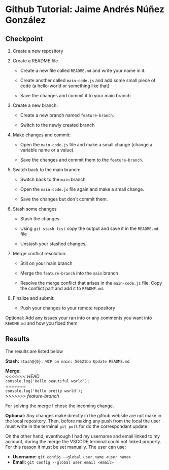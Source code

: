# Github Tutorial: Jaime Andrés Núñez González

## Checkpoint
1. Create a new repository 

2. Create a README file 

    - Create a new file called `README.md` and write your name in it. 

    - Create another called `main-code.js` and add some small piece of code (a hello-world or something like that) 

    - Save the changes and commit it to your main branch 

3. Create a new branch: 

    - Create a new branch named `feature-branch`. 

    - Switch to the newly created branch 

4. Make changes and commit: 

    - Open the `main-code.js` file and make a small change (change a variable name or a value). 

    - Save the changes and commit them to the `feature-branch`. 

5. Switch back to the main branch: 

    - Switch back to the `main` branch 

    - Open the `main-code.js` file again and make a small change. 

    - Save the changes but don't commit them. 

6. Stash some changes 

    - Stash the changes. 

    - Using `git stash list` copy the output and save it in the `README.md` file 

    - Unstash your stashed changes. 

6. Merge conflict resolution: 

    - Still on your main branch 

    - Merge the `feature-branch` into the `main` branch 

    - Resolve the merge conflict that arises in the `main-code.js` file. Copy the conflict part and add it to `README.md`. 

7. Finalize and submit: 

    - Push your changes to your remote repository
   
Optional: Add any issues your ran into or any comments you want into `README.md` and how you fixed them. 

## Results
The results are listed below

**Stash:** 
`stash@{0}: WIP on main: 56621ba Update README.md`

**Merge:** <br />
*<<<<<<< HEAD* <br />
`console.log('Hello beautiful world');` <br />
*=======* <br />
`console.log('Hello pretty world');` <br />
*>>>>>>> feature-branch* <br />

For solving the merge I chose the incoming change.

**Optional:** Any changes make directly in the github website are not make in the local repository. Then, before making any push from the local the user must write in the terminal `git pull` for do the correspondant update. <br />

On the other hand, eventhough I had my username and email linked to my account, during the merge the VSCODE terminal could not linked properly. For this reason it must be set manually. The user can use:

- **Username:** `git config --global user.name <user name>` <br />
- **Email:** `git config --global user.email <email>`



